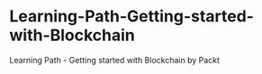 # Learning-Path-Getting-started-with-Blockchain
Learning Path - Getting started with Blockchain by Packt
